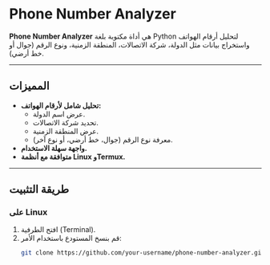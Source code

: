 # Phone Number Analyzer

**Phone Number Analyzer** هي أداة مكتوبة بلغة Python لتحليل أرقام الهواتف واستخراج بيانات مثل الدولة، شركة الاتصالات، المنطقة الزمنية، ونوع الرقم (جوال أو خط أرضي).

---

## **المميزات**
- **تحليل شامل لأرقام الهواتف:**
  - عرض اسم الدولة.
  - تحديد شركة الاتصالات.
  - عرض المنطقة الزمنية.
  - معرفة نوع الرقم (جوال، خط أرضي، أو نوع آخر).
- **واجهة سهلة الاستخدام.**
- **متوافقة مع أنظمة Linux وTermux.**

---

## **طريقة التثبيت**

### **على Linux**
1. افتح الطرفية (Terminal).
2. قم بنسخ المستودع باستخدام الأمر:
   ```bash
   git clone https://github.com/your-username/phone-number-analyzer.git
